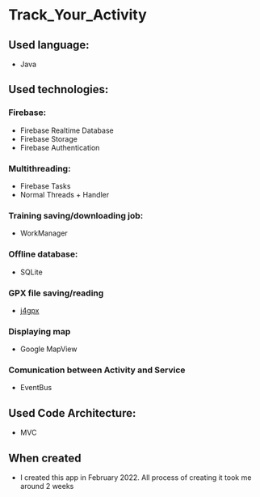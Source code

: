 # Track_Your_Activity

## Used language:
* Java

## Used technologies:
### Firebase:
* Firebase Realtime Database
* Firebase Storage
* Firebase Authentication
### Multithreading:
* Firebase Tasks
* Normal Threads + Handler
### Training saving/downloading job:
* WorkManager
### Offline database:
* SQLite
### GPX file saving/reading
* [j4gpx](https://github.com/urizev/j4gpx)
### Displaying map
* Google MapView
### Comunication between Activity and Service
* EventBus

## Used Code Architecture:
* MVC

## When created
* I created this app in February 2022. All process of creating it took me around 2 weeks
